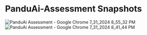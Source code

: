 # PanduAi-Assessment Snapshots
![PanduAi Assessment - Google Chrome 7_31_2024 8_55_32 PM](https://github.com/user-attachments/assets/0a0f7eaf-d250-4fe0-9ca9-ece42290d837)
![PanduAi Assessment - Google Chrome 7_31_2024 8_41_44 PM](https://github.com/user-attachments/assets/6a08849a-c741-4727-8824-bacea714fa71)

